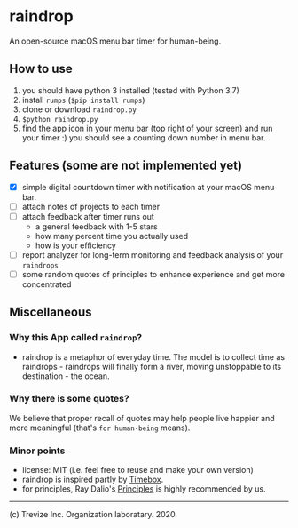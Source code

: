 # raindrop

An open-source macOS menu bar timer for human-being.

## How to use

1. you should have python 3 installed (tested with Python 3.7)
2. install `rumps` (`$pip install rumps`)
3. clone or download `raindrop.py`
4. `$python raindrop.py`
5. find the app icon in your menu bar (top right of your screen) and run your timer :) you should see a counting down number in menu bar.

## Features (some are not implemented yet)

- [x] simple digital countdown timer with notification at your macOS menu bar.
- [ ] attach notes of projects to each timer
- [ ] attach feedback after timer runs out
    - a general feedback with 1-5 stars
    - how many percent time you actually used
    - how is your efficiency
- [ ] report analyzer for long-term monitoring and feedback analysis of your `raindrops`
- [ ] some random quotes of principles to enhance experience and get more concentrated

## Miscellaneous

### Why this App called `raindrop`?

- raindrop is a metaphor of everyday time. The model is to collect time as raindrops - raindrops will finally form a river, moving unstoppable to its destination - the ocean.

### Why there is some quotes?

We believe that proper recall of quotes may help people live happier and more meaningful (that's `for human-being` means).

### Minor points

- license: MIT (i.e. feel free to reuse and make your own version)
- raindrop is inspired partly by [Timebox](https://github.com/visini/timebox).
- for principles, Ray Dalio's [Principles](https://principles.com/) is highly recommended by us.

---

(c) Trevize Inc. Organization laboratary. 2020
